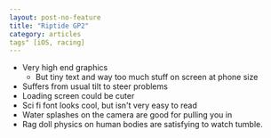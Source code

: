 ```yaml
---
layout: post-no-feature
title: "Riptide GP2"
category: articles
tags" [iOS, racing]
---
```


* Very high end graphics
    * But tiny text and way too much stuff on screen at phone size
* Suffers from usual tilt to steer problems
* Loading screen could be cuter
* Sci fi font looks cool, but isn't very easy to read
* Water splashes on the camera are good for pulling you in
* Rag doll physics on human bodies are satisfying to watch tumble.